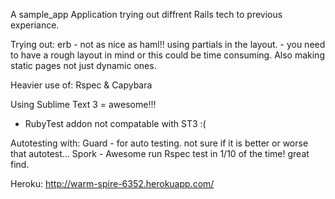 A sample_app  Application trying out diffrent Rails tech to previous experiance.


Trying out: 
erb  - not as nice as haml!!
using partials in the layout. - you need to have a rough layout in mind or this could be time consuming. 
Also making static pages not just dynamic ones.

Heavier use of:  Rspec & Capybara

Using Sublime Text 3 = awesome!!!
- RubyTest addon not compatable with ST3   :(

Autotesting with:
Guard - for auto testing. not sure if it is better or worse that autotest...
Spork - Awesome  run Rspec test in 1/10 of the time! great find.



Heroku: http://warm-spire-6352.herokuapp.com/
